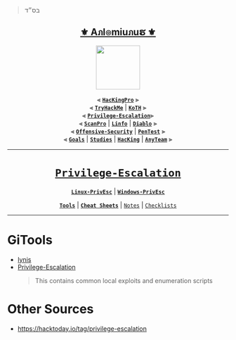 > בס״ד
<div align="center">

<h2 align="center"><a href="https://github.com/Anlominus">⚜️ Aภl๏miuภuຮ ⚜️</a></h2>

<img align="center" width="100" src="https://user-images.githubusercontent.com/51442719/172729066-1293d382-4a31-4f03-8c23-ab0ea5f611a0.png">

⫷ [**`HacKingPro`**](https://github.com/Anlominus/HacKingPro) ⫸
<br>
⫷ [**`TryHackMe`**](https://github.com/Anlominus/TryHackMe) | [**`KoTH`**](https://github.com/Anlominus/TryHackMe/tree/main/King%20of%20the%20Hill/KoTH) ⫸ 
<br>
⫷ [**`Privilege-Escalation`**](https://github.com/Anlominus/Privilege-Escalation)⫸ 
<br>
⫷ [**`ScanPro`**](https://github.com/Anlominus/ScanPro) | [**`Linfo`**](https://github.com/Anlominus/Linfo) | [**`Diablo`**](https://github.com/Anlominus/Diablo) ⫸ 
<br>
⫷ [**`Offensive-Security`**](https://github.com/Anlominus/Offensive-Security) | [**`PenTest`**](https://github.com/Anlominus/PenTest) ⫸
<br>
⫷ [**`Goals`**](https://github.com/Anlominus/Goals) | [**`Studies`**](https://github.com/Anlominus/Studies) | [**`HacKing`**](https://github.com/Anlominus/HacKing) | [**`AnyTeam`**](https://github.com/Anlominus/AnyTeam) ⫸
<br>

</div>
  
---
  
<div align="center">

# [`Privilege-Escalation`](https://github.com/Anlominus/Privilege-Escalation)
[**`Linux-PrivEsc`**](https://github.com/Anlominus/Linux-PrivEsc) | [**`Windows-PrivEsc`**](https://github.com/Anlominus/Windows-PrivEsc)

[**`Tools`**](https://github.com/Anlominus/Privilege-Escalation/tree/main/GiTools#linux-privesc--gitools) | [**`Cheat Sheets`**](https://github.com/Anlominus/Privilege-Escalation/tree/main/Cheat%20Sheets#linux-privesc--cheat-sheets) | [`Notes`](./Notes)  | [`Checklists`](./Checklists)
  
</div>

---
# GiTools
- [lynis](https://github.com/CISOfy/lynis)
- [Privilege-Escalation](https://github.com/akiraaisha/Privilege-Escalation)
  > This contains common local exploits and enumeration scripts

# Other Sources
- https://hacktoday.io/tag/privilege-escalation
